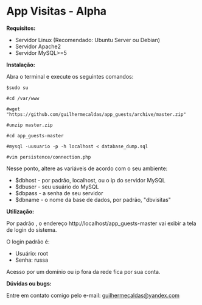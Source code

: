 App Visitas - Alpha
==========

**Requisitos:**

  * Servidor Linux (Recomendado: Ubuntu Server ou Debian)
  * Servidor Apache2
  * Servidor MySQL>=5

**Instalação:**

  Abra o terminal e execute os seguintes comandos:
  
    $sudo su
  
    #cd /var/www
    
    #wget "https://github.com/guilhermecaldas/app_guests/archive/master.zip"
    
    #unzip master.zip
    
    #cd app_guests-master
    
    #mysql -uusuario -p -h localhost < database_dump.sql
    
    #vim persistence/connection.php
    
  Nesse ponto, altere as variáveis de acordo com o seu ambiente:
  
  * $dbhost - por padrão, localhost, ou o ip do servidor MySQL
  * $dbuser - seu usuário do MySQL
  * $dbpass - a senha de seu servidor
  * $dbname - o nome da base de dados, por padrão, "dbvisitas"
  
**Utilização:**

  Por padrão , o endereço http://localhost/app_guests-master vai exibir a tela de login do sistema. 
  
  O login padrão é: 
  
  * Usuário: root
  * Senha: russa
  
  Acesso por um domínio ou ip fora da rede fica por sua conta.

**Dúvidas ou bugs:**
  
  Entre em contato comigo pelo e-mail: guilhermecaldas@yandex.com
